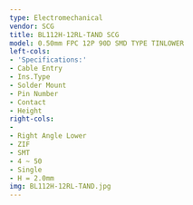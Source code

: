 ```yaml
---
type: Electromechanical
vendor: SCG
title: BL112H-12RL-TAND SCG
model: 0.50mm FPC 12P 90D SMD TYPE TINLOWER
left-cols:
- 'Specifications:'
- Cable Entry 
- Ins.Type
- Solder Mount
- Pin Number
- Contact
- Height
right-cols:
- 　
- Right Angle Lower
- ZIF
- SMT
- 4 ~ 50
- Single
- H = 2.0mm
img: BL112H-12RL-TAND.jpg
---
```

